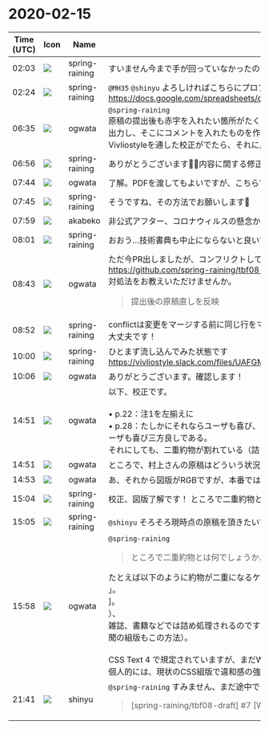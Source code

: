 # 2020-02-15

|Time (UTC)|Icon|Name|Message|
|---|---|---|---|
|02:03|![](https://secure.gravatar.com/avatar/1ac180f0868137292905c311b5fff781.jpg?s=72&d=https%3A%2F%2Fa.slack-edge.com%2Fdf10d%2Fimg%2Favatars%2Fava_0021-72.png)|spring-raining|すいません今まで手が回っていなかったのですが土日で大まかに完成させたいと思います…！|
|02:24|![](https://secure.gravatar.com/avatar/1ac180f0868137292905c311b5fff781.jpg?s=72&d=https%3A%2F%2Fa.slack-edge.com%2Fdf10d%2Fimg%2Favatars%2Fava_0021-72.png)|spring-raining|`@MH35` `@shinyu` よろしければこちらにプロフィールの記載をお願いします！ <https://docs.google.com/spreadsheets/d/1S14R2YRbyJJGZN82DdNfO5ibEldCfP21hbJLb3Gzyrk/edit#gid=1582812469>|
|06:35|![](https://avatars.slack-edge.com/2019-11-22/845042642576_070441337abaca9fb7b3_72.png)|ogwata|`@spring-raining`<br>原稿の提出後も赤字を入れたい箇所がたくさん出てきました。しかし、頻繁に修正するのも迷惑なので、GitHubのMDをPDFに出力し、そこにコメントを入れたものを作っています。<br>Vivliostyleを通した校正がでたら、それに反映させようと思っているのですが、そういうワークフローでよろしいでしょうか？|
|06:56|![](https://secure.gravatar.com/avatar/1ac180f0868137292905c311b5fff781.jpg?s=72&d=https%3A%2F%2Fa.slack-edge.com%2Fdf10d%2Fimg%2Favatars%2Fava_0021-72.png)|spring-raining|ありがとうございます🙇‍♂️内容に関する修正であれば、今そのPDFを渡してもらう形でも良いです！|
|07:44|![](https://avatars.slack-edge.com/2019-11-22/845042642576_070441337abaca9fb7b3_72.png)|ogwata|了解。PDFを渡してもよいですが、こちらでMDを直して、PRしましょうか？|
|07:45|![](https://secure.gravatar.com/avatar/1ac180f0868137292905c311b5fff781.jpg?s=72&d=https%3A%2F%2Fa.slack-edge.com%2Fdf10d%2Fimg%2Favatars%2Fava_0021-72.png)|spring-raining|そうですね、その方法でお願いします🤲|
|07:59|![](https://avatars.slack-edge.com/2019-05-15/624511073651_25909952cd7a069ceed2_72.png)|akabeko|非公式アフター、コロナウィルスの懸念から今回は中止になりました。|
|08:01|![](https://secure.gravatar.com/avatar/1ac180f0868137292905c311b5fff781.jpg?s=72&d=https%3A%2F%2Fa.slack-edge.com%2Fdf10d%2Fimg%2Favatars%2Fava_0021-72.png)|spring-raining|おおう…技術書典も中止にならないと良いですが…|
|08:43|![](https://avatars.slack-edge.com/2019-11-22/845042642576_070441337abaca9fb7b3_72.png)|ogwata|ただ今PR出しましたが、コンフリクトしていると怒られてしましました。<br><https://github.com/spring-raining/tbf08-draft/pull/6><br>対処法をお教えいただけませんか。<br><blockquote>提出後の原稿直しを反映</blockquote>|
|08:52|![](https://secure.gravatar.com/avatar/1ac180f0868137292905c311b5fff781.jpg?s=72&d=https%3A%2F%2Fa.slack-edge.com%2Fdf10d%2Fimg%2Favatars%2Fava_0021-72.png)|spring-raining|conflictは変更をマージする前に同じ行をマージ対象側で変更してしまった場合に起こります。こちらで対処するのでそのままで大丈夫です！|
|10:00|![](https://secure.gravatar.com/avatar/1ac180f0868137292905c311b5fff781.jpg?s=72&d=https%3A%2F%2Fa.slack-edge.com%2Fdf10d%2Fimg%2Favatars%2Fava_0021-72.png)|spring-raining|ひとまず流し込んでみた状態です<br>https://vivliostyle.slack.com/files/UAFGMSJJK/FTQEHKA1Z/output.pdf|
|10:06|![](https://avatars.slack-edge.com/2019-11-22/845042642576_070441337abaca9fb7b3_72.png)|ogwata|ありがとうございます。確認します！|
|14:51|![](https://avatars.slack-edge.com/2019-11-22/845042642576_070441337abaca9fb7b3_72.png)|ogwata|以下、校正です。<br><br>• p.22：注1を左揃えに<br>• p.28：たしかにそれならユーザも喜び、三⽅良しである。→たしかにそれなら “VF” が収益手段を確保できるだけでなく、ユーザも喜び三方良しである。<br>それにしても、二重約物が割れている（詰まっていない）のが気になりますね。HTMLに遡って修正が必要なのがなあ……。|
|14:51|![](https://avatars.slack-edge.com/2019-11-22/845042642576_070441337abaca9fb7b3_72.png)|ogwata|ところで、村上さんの原稿はどういう状況なのでしょうか……？　心配です。|
|14:53|![](https://avatars.slack-edge.com/2019-11-22/845042642576_070441337abaca9fb7b3_72.png)|ogwata|あ、それから図版がRGBですが、本番ではグレイスケールになるのでしょうか？|
|15:04|![](https://secure.gravatar.com/avatar/1ac180f0868137292905c311b5fff781.jpg?s=72&d=https%3A%2F%2Fa.slack-edge.com%2Fdf10d%2Fimg%2Favatars%2Fava_0021-72.png)|spring-raining|校正、図版了解です！ ところで二重約物とは何でしょうか…？ もしかしたらCSSで修正できるかもしれません|
|15:05|![](https://secure.gravatar.com/avatar/1ac180f0868137292905c311b5fff781.jpg?s=72&d=https%3A%2F%2Fa.slack-edge.com%2Fdf10d%2Fimg%2Favatars%2Fava_0021-72.png)|spring-raining|`@shinyu` そろそろ現時点の原稿を頂きたいです…|
|15:58|![](https://avatars.slack-edge.com/2019-11-22/845042642576_070441337abaca9fb7b3_72.png)|ogwata|`@spring-raining`<br><blockquote>ところで二重約物とは何でしょうか…？</blockquote>たとえば以下のように約物が二重になるケースです。<br>」。<br>]。<br>）、<br>雑誌、書籍などでは詰め処理されるのですが、ブラウザ等ではベタになり、結果として全角分のアキが生じます（ちなみに、新聞の組版もこの方法）。<br><br>CSS Text 4 で規定されていますが、まだWDなので、実装はありません。<br>個人的には、現状のCSS組版で違和感の強い箇所ですね…。|
|21:41|![](https://avatars.slack-edge.com/2018-04-27/354445776386_e258f5ed5ba887b08668_72.jpg)|shinyu|`@spring-raining` すみません、まだ途中です <https://github.com/spring-raining/tbf08-draft/pull/7><br><blockquote>[spring-raining/tbf08-draft] #7 [WIP] shinyu's article</blockquote>|
